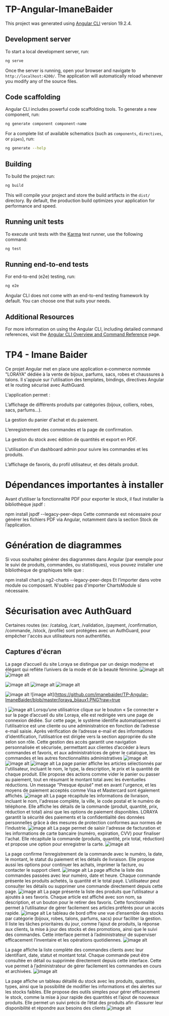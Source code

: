 # TP-Angular-ImaneBaider

This project was generated using [Angular CLI](https://github.com/angular/angular-cli) version 19.2.4.

## Development server

To start a local development server, run:

```bash
ng serve
```

Once the server is running, open your browser and navigate to `http://localhost:4200/`. The application will automatically reload whenever you modify any of the source files.

## Code scaffolding

Angular CLI includes powerful code scaffolding tools. To generate a new component, run:

```bash
ng generate component component-name
```

For a complete list of available schematics (such as `components`, `directives`, or `pipes`), run:

```bash
ng generate --help
```

## Building

To build the project run:

```bash
ng build
```

This will compile your project and store the build artifacts in the `dist/` directory. By default, the production build optimizes your application for performance and speed.

## Running unit tests

To execute unit tests with the [Karma](https://karma-runner.github.io) test runner, use the following command:

```bash
ng test
```

## Running end-to-end tests

For end-to-end (e2e) testing, run:

```bash
ng e2e
```

Angular CLI does not come with an end-to-end testing framework by default. You can choose one that suits your needs.

## Additional Resources

For more information on using the Angular CLI, including detailed command references, visit the [Angular CLI Overview and Command Reference](https://angular.dev/tools/cli) page.



# TP4 - Imane Baider

Ce projet Angular met en place une application e-commerce nommée "LORAYA"  dédiée à la vente de bijoux, parfums, sacs, robes et chaussures à talons. Il s'appuie sur l'utilisation des templates, bindings, directives Angular et le routing sécurisé avec AuthGuard.

L'application permet :

L’affichage de différents produits par catégories (bijoux, colliers, robes, sacs, parfums...).

La gestion du panier d'achat et du paiement.

L’enregistrement des commandes et la page de confirmation.

La gestion du stock avec édition de quantités et export en PDF.

L'utilisation d'un dashboard admin pour suivre les commandes et les produits.

L’affichage de favoris, du profil utilisateur, et des détails produit.

 # Dépendances importantes à installer
Avant d’utiliser la fonctionnalité PDF pour exporter le stock, il faut installer la bibliothèque jspdf :


npm install jspdf --legacy-peer-deps
Cette commande est nécessaire pour générer les fichiers PDF via Angular, notamment dans la section Stock de l’application.

#  Génération de diagrammes
Si vous souhaitez générer des diagrammes dans Angular (par exemple pour le suivi de produits, commandes, ou statistiques), vous pouvez installer une bibliothèque de graphiques telle que :


npm install chart.js ng2-charts --legacy-peer-deps
Et l’importer dans votre module ou composant. N'oubliez pas d'importer ChartsModule si nécessaire.

#  Sécurisation avec AuthGuard
Certaines routes (ex: /catalog, /cart, /validation, /payment, /confirmation, /commande, /stock, /profile) sont protégées avec un AuthGuard, pour empêcher l'accès aux utilisateurs non authentifiés.
## Captures d'écran
La page d’accueil du site Loraya se distingue par un design moderne et élégant qui
reflète l’univers de la mode et de la beauté féminine.
![image alt](https://github.com/imanebaider/TP-Angular-ImaneBaider/blob/master/loraya.PNG?raw=true
)
![image alt](https://github.com/imanebaider/TP-Angular-ImaneBaider/blob/master/loraya1.PNG?raw=true
)

![image alt](https://github.com/imanebaider/TP-Angular-ImaneBaider/blob/master/loraya3.PNG?raw=true
)
![image alt](https://github.com/imanebaider/TP-Angular-ImaneBaider/blob/master/loraya4.PNG?raw=true
)
![image alt](https://github.com/imanebaider/TP-Angular-ImaneBaider/blob/master/loraya7.PNG?raw=true
)

![image alt](https://github.com/imanebaider/TP-Angular-ImaneBaider/blob/master/loraya_bijaux.PNG?raw=true
)
![image alt](https://github.com/imanebaider/TP-Angular-ImaneBaider/blob/master/loraya_bijaux1.PNG?raw=true

)
![image alt](https://github.com/imanebaider/TP-Angular-ImaneBaider/blob/master/loraya_bijaux2.PNG?raw=true
)
Lorsqu’une utilisatrice clique sur le bouton « Se connecter » sur la page d’accueil du site
Loraya, elle est redirigée vers une page de connexion dédiée. Sur cette page, le système
identifie automatiquement si l’utilisatrice est une cliente ou une administratrice en
fonction de l’adresse e-mail saisie.
Après vérification de l’adresse e-mail et des informations d’identification, l’utilisatrice
est dirigée vers la section appropriée du site selon son rôle. Cette gestion des accès
garantit une navigation personnalisée et sécurisée, permettant aux clientes d’accéder à
leurs commandes et favoris, et aux administratrices de gérer le catalogue, les commandes
et les autres fonctionnalités administratives
![image alt](https://github.com/imanebaider/TP-Angular-ImaneBaider/blob/master/loraya_connexion.PNG?raw=true
)
![image alt](https://github.com/imanebaider/TP-Angular-ImaneBaider/blob/master/loraya_compte.PNG?raw=true
)
![image alt](https://github.com/imanebaider/TP-Angular-ImaneBaider/blob/master/loraya_profile.PNG?raw=true
)
La page panier affiche les articles sélectionnés par l'utilisateur, incluant le nom, le type, la
description, le prix et la quantité de chaque produit.
Elle propose des actions comme vider le panier ou passer au paiement, tout en résumant le
montant total avec les éventuelles réductions.
Un message "Presque épuisé" met en avant l'urgence, et les moyens de paiement acceptés
comme Visa et Mastercard sont également affichés.
![image alt](https://github.com/imanebaider/TP-Angular-ImaneBaider/blob/master/loraya_panier.PNG?raw=true
)
La page récapitule les informations de livraison, incluant le nom, l'adresse complète, la ville,
le code postal et le numéro de téléphone.
Elle affiche les détails de la commande (produit, quantité, prix, réduction et total) ainsi que les
options de paiement disponibles.
LORAYA garantit la sécurité des paiements et la confidentialité des données personnelles
grâce à des mesures de protection conformes aux normes de l’industrie.
![image alt](https://github.com/imanebaider/TP-Angular-ImaneBaider/blob/master/loraya_validation.PNG?raw=true
)
La page permet de saisir l'adresse de facturation et les informations de carte
bancaire (numéro, expiration, CVV) pour finaliser l'achat.
Elle récapitule la commande (produits, quantité, prix total, réduction) et propose une
option pour enregistrer la carte.
![image alt](https://github.com/imanebaider/TP-Angular-ImaneBaider/blob/master/loraya_payer.PNG?raw=true
)

La page confirme l’enregistrement de la commande avec le numéro, la date, le montant, le
statut du paiement et les détails de livraison.
Elle propose aussi les options pour continuer les achats, imprimer la facture, ou contacter le
support client.
![image alt](https://github.com/imanebaider/TP-Angular-ImaneBaider/blob/master/loraya_confirmation.PNG?raw=true
)
La page affiche la liste des commandes passées avec leur numéro, date et heure.
Chaque commande présente les produits achetés, la quantité et le total payé.
L’utilisateur peut consulter les détails ou supprimer une commande directement depuis cette
page.
![image alt](https://github.com/imanebaider/TP-Angular-ImaneBaider/blob/master/loraya_listeCommandes.PNG?raw=true
)
La page présente la liste des produits que l’utilisateur a ajoutés à ses favoris.
Chaque article est affiché avec son nom, sa description, et un bouton pour le retirer des
favoris.
Cette fonctionnalité permet à l’utilisateur de gérer facilement ses articles préférés pour un
accès rapide.
![image alt](https://github.com/imanebaider/TP-Angular-ImaneBaider/blob/master/loraya_favorite.PNG?raw=true
)
Le tableau de bord offre une vue d’ensemble des stocks par catégorie (bijoux, robes, talons,
parfums, sacs) pour faciliter la gestion.
Il liste les tâches prioritaires du jour, comme l’ajout de produits, la réponse aux clients, la
mise à jour des stocks et des promotions, ainsi que le suivi des commandes.
Cette interface permet à l’administrateur de superviser efficacement l’inventaire et les
opérations quotidiennes.
![image alt](https://github.com/imanebaider/TP-Angular-ImaneBaider/blob/master/loraya_admin_dashboard.PNG?raw=true
)

La page affiche la liste complète des commandes clients avec leur identifiant, date, statut et
montant total.
Chaque commande peut être consultée en détail ou supprimée directement depuis cette
interface.
Cette vue permet à l’administrateur de gérer facilement les commandes en cours et archivées.
![image alt](
https://github.com/imanebaider/TP-Angular-ImaneBaider/blob/master/loraya_admin_commande.PNG?raw=true
)

La page affiche un tableau détaillé du stock avec les produits, quantités, types, ainsi que la
possibilité de modifier les informations et des alertes sur les stocks faibles.
Elle propose des outils simples pour gérer efficacement le stock, comme la mise à jour rapide
des quantités et l’ajout de nouveaux produits.
Elle permet un suivi précis de l’état des produits afin d’assurer leur disponibilité et répondre
aux besoins des clients
![image alt](
https://github.com/imanebaider/TP-Angular-ImaneBaider/blob/master/loraya_admin_stock.PNG?raw=true
)


